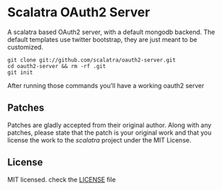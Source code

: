# Scalatra OAuth2 Server

A scalatra based OAuth2 server, with a default mongodb backend.
The default templates use twitter bootstrap, they are just meant to be customized.

```
git clone git://github.com/scalatra/oauth2-server.git
cd oauth2-server && rm -rf .git
git init
```

After running those commands you'll have a working oauth2 server

## Patches
Patches are gladly accepted from their original author. Along with any patches, please state that the patch is your original work and that you license the work to the *scalatra* project under the MIT License.

## License
MIT licensed. check the [LICENSE](https://github.com/mojolly/scalatra/blob/master/LICENSE) file
